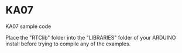 # KA07
KA07 sample code

Place the "RTClib" folder into the "LIBRARIES" folder of your ARDUINO install before trying to compile any of the examples.